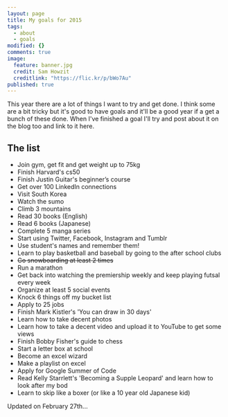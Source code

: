 ```yaml
---
layout: page
title: My goals for 2015
tags: 
  - about
  - goals
modified: {}
comments: true
image: 
  feature: banner.jpg
  credit: Sam Howzit
  creditlink: "https://flic.kr/p/bWo7Au"
published: true
---
```


This year there are a lot of things I want to try and get done. I think some are a bit tricky but it's good to have goals and it'll be a good year if a get a bunch of these done. When I've finished a goal I'll try and post about it on the blog too and link to it here.

## The list

- Join gym, get fit and get weight up to 75kg
- Finish Harvard's cs50
- Finish Justin Guitar's beginner’s course
- Get over 100 LinkedIn connections
- Visit South Korea
- Watch the sumo
- Climb 3 mountains
- Read 30 books (English)
- Read 6 books (Japanese)
- Complete 5 manga series
- Start using Twitter, Facebook, Instagram and Tumblr
- Use student's names and remember them!
- Learn to play basketball and baseball by going to the after school clubs
- ~~Go snowboarding at least 2 times~~
- Run a marathon
- Get back into watching the premiership weekly and keep playing futsal every week
- Organize at least 5 social events
- Knock 6 things off my bucket list
- Apply to 25 jobs
- Finish Mark Kistler's 'You can draw in 30 days'
- Learn how to take decent photos
- Learn how to take a decent video and upload it to YouTube to get some views
- Finish Bobby Fisher's guide to chess
- Start a letter box at school
- Become an excel wizard
- Make a playlist on excel
- Apply for Google Summer of Code
- Read Kelly Starrlett's 'Becoming a Supple Leopard' and learn how to look after my bod
- Learn to skip like a boxer (or like a 10 year old Japanese kid)

Updated on February 27th...